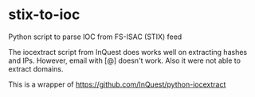 # stix-to-ioc
Python script to parse IOC from FS-ISAC (STIX) feed

The iocextract script from InQuest does works well on extracting hashes and IPs.
However, email with [@] doesn't work. Also it were not able to extract domains.

This is a wrapper of https://github.com/InQuest/python-iocextract

